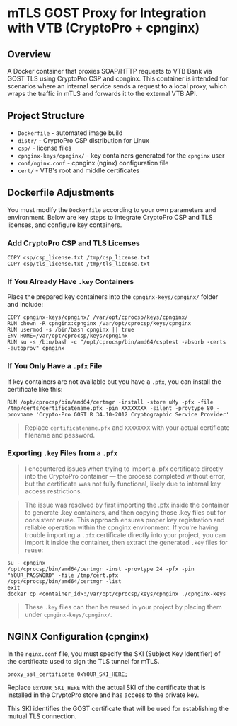 # mTLS GOST Proxy for Integration with VTB (CryptoPro + cpnginx)

## Overview

A Docker container that proxies SOAP/HTTP requests to VTB Bank via GOST TLS using CryptoPro CSP and cpnginx.
This container is intended for scenarios where an internal service sends a request to a local proxy, which wraps the traffic in mTLS and forwards it to the external VTB API.

## Project Structure

- ```Dockerfile``` - automated image build
- ```distr/``` - CryptoPro CSP distribution for Linux
- ```csp/``` - license files
- ```cpnginx-keys/cpnginx/``` - key containers generated for the ```cpnginx``` user
- ```conf/nginx.conf``` - cpnginx (nginx) configuration file
- ```cert/``` - VTB's root and middle certificates

## Dockerfile Adjustments

You must modify the ```Dockerfile``` according to your own parameters and environment.
Below are key steps to integrate CryptoPro CSP and TLS licenses, and configure key containers.

### Add CryptoPro CSP and TLS Licenses
```
COPY csp/csp_license.txt /tmp/csp_license.txt
COPY csp/tls_license.txt /tmp/tls_license.txt
```

### If You Already Have ```.key``` Containers

Place the prepared key containers into the ```cpnginx-keys/cpnginx/``` folder and include:

```
COPY cpnginx-keys/cpnginx/ /var/opt/cprocsp/keys/cpnginx/
RUN chown -R cpnginx:cpnginx /var/opt/cprocsp/keys/cpnginx
RUN usermod -s /bin/bash cpnginx || true
ENV HOME=/var/opt/cprocsp/keys/cpnginx
RUN su -s /bin/bash -c "/opt/cprocsp/bin/amd64/csptest -absorb -certs -autoprov" cpnginx

```

### If You Only Have a ```.pfx``` File
If key containers are not available but you have a ```.pfx```, you can install the certificate like this:

```
RUN /opt/cprocsp/bin/amd64/certmgr -install -store uMy -pfx -file /tmp/certs/certificatename.pfx -pin XXXXXXXX -silent -provtype 80 -provname 'Crypto-Pro GOST R 34.10-2012 Cryptographic Service Provider'
```
> Replace ```certificatename.pfx``` and ```XXXXXXXX``` with your actual certificate filename and password.

### Exporting ```.key``` Files from a ```.pfx```
> I encountered issues when trying to import a .pfx certificate directly into the CryptoPro container — the process completed without error, but the certificate was not fully functional, likely due to internal key access restrictions.

> The issue was resolved by first importing the .pfx inside the container to generate .key containers, and then copying those .key files out for consistent reuse. This approach ensures proper key registration and reliable operation within the cpnginx environment.
If you're having trouble importing a ```.pfx``` certificate directly into your project, you can import it inside the container, then extract the generated ```.key``` files for reuse:
```
su - cpnginx
/opt/cprocsp/bin/amd64/certmgr -inst -provtype 24 -pfx -pin "YOUR_PASSWORD" -file /tmp/cert.pfx
/opt/cprocsp/bin/amd64/certmgr -list
exit
docker cp <container_id>:/var/opt/cprocsp/keys/cpnginx ./cpnginx-keys
```
> These ```.key``` files can then be reused in your project by placing them under ```cpnginx-keys/cpnginx/```.

## NGINX Configuration (cpnginx)

In the ```nginx.conf``` file, you must specify the SKI (Subject Key Identifier) of the certificate used to sign the TLS tunnel for mTLS.

```
proxy_ssl_certificate 0xYOUR_SKI_HERE;
```

Replace ```0xYOUR_SKI_HERE``` with the actual SKI of the certificate that is installed in the CryptoPro store and has access to the private key.

This SKI identifies the GOST certificate that will be used for establishing the mutual TLS connection.
